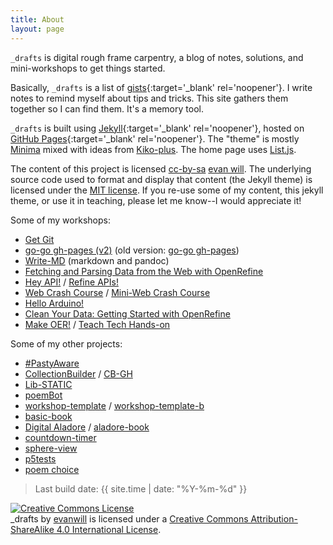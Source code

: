 ```yaml
---
title: About
layout: page
---
```


`_drafts` is digital rough frame carpentry, a blog of notes, solutions, and mini-workshops to get things started.

Basically, `_drafts` is a list of [gists](https://gist.github.com/){:target='_blank' rel='noopener'}. 
I write notes to remind myself about tips and tricks.
This site gathers them together so I can find them.
It's a memory tool. 

`_drafts` is built using [Jekyll](https://jekyllrb.com/){:target='_blank' rel='noopener'}, hosted on [GitHub Pages](https://pages.github.com/){:target='_blank' rel='noopener'}.
The "theme" is mostly [Minima](https://github.com/jekyll/minima) mixed with ideas from [Kiko-plus](https://aweekj.github.io/Kiko-plus/).
The home page uses [List.js](https://listjs.com/).

The content of this project is licensed <a href="https://creativecommons.org/licenses/by-sa/4.0/" target="_blank" rel="noopener" title="license">cc-by-sa</a> [evan will](https://github.com/evanwill).
The underlying source code used to format and display that content (the Jekyll theme) is licensed under the [MIT license](https://github.com/evanwill/_drafts/blob/main/LICENSE).
If you re-use some of my content, this jekyll theme, or use it in teaching, please let me know--I would appreciate it!

Some of my workshops:

- [Get Git](https://evanwill.github.io/get-git/)
- [go-go gh-pages (v2)](https://evanwill.github.io/go-go-ghpages-b/) (old version: [go-go gh-pages](https://evanwill.github.io/go-go-ghpages/))
- [Write-MD](https://evanwill.github.io/write-md/) (markdown and pandoc)
- [Fetching and Parsing Data from the Web with OpenRefine](https://programminghistorian.org/en/lessons/fetch-and-parse-data-with-openrefine)
- [Hey API!](https://evanwill.github.io/hey-api/) / [Refine APIs!](https://evanwill.github.io/refine-apis/)
- [Web Crash Course](https://evanwill.github.io/web-crash-course/) / [Mini-Web Crash Course](https://evanwill.github.io/mini-web-crash-course/)
- [Hello Arduino!](https://evanwill.github.io/hello-arduino/)
- [Clean Your Data: Getting Started with OpenRefine](https://evanwill.github.io/clean-your-data/)
- [Make OER!](https://evanwill.github.io/make-oer/) / [Teach Tech Hands-on](https://evanwill.github.io/tech-hands-on/)

Some of my other projects:

- [#PastyAware](https://evanwill.github.io/pastyAware/)
- [CollectionBuilder](https://collectionbuilder.github.io/) / [CB-GH](https://github.com/CollectionBuilder/collectionbuilder-gh)
- [Lib-STATIC](https://lib-static.github.io/)
- [poemBot](https://github.com/evanwill/poemBot)
- [workshop-template](https://github.com/evanwill/workshop-template) / [workshop-template-b](https://evanwill.github.io/workshop-template-b/)
- [basic-book](https://github.com/evanwill/basic-book)
- [Digital Aladore](https://digitalaladore.wordpress.com/) / [aladore-book](https://evanwill.github.io/aladore-book/)
- [countdown-timer](https://github.com/evanwill/countdown-timer)
- [sphere-view](https://evanwill.github.io/sphere-view/)
- [p5tests](https://evanwill.github.io/p5tests/index.html)
- [poem choice](https://uidaholib.github.io/poemchoice/)

> Last build date: {{ site.time | date: "%Y-%m-%d" }}

<a rel="license" href="http://creativecommons.org/licenses/by-sa/4.0/"><img alt="Creative Commons License" style="border-width:0" src="https://i.creativecommons.org/l/by-sa/4.0/88x31.png" /></a><br /><span xmlns:dct="http://purl.org/dc/terms/" property="dct:title">_drafts</span> by <a xmlns:cc="http://creativecommons.org/ns#" href="https://github.com/evanwill" property="cc:attributionName" rel="cc:attributionURL">evanwill</a> is licensed under a <a rel="license" href="http://creativecommons.org/licenses/by-sa/4.0/">Creative Commons Attribution-ShareAlike 4.0 International License</a>.
